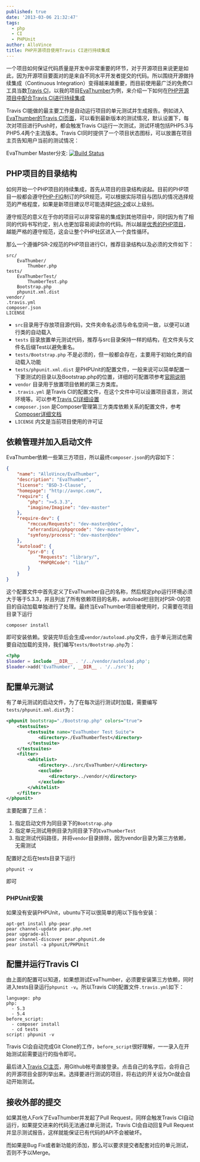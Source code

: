 ```yaml
---
published: true
date: '2013-03-06 21:32:47'
tags:
  - php
  - CI
  - PHPUnit
author: AlloVince
title: PHP开源项目使用Travis CI进行持续集成
---
```


一个项目如何保证代码质量是开发中非常重要的环节，对于开源项目来说更是如此，因为开源项目要面对的是来自不同水平开发者提交的代码。所以围绕开源做持续集成（Continuous Integration）变得越来越重要，而目前使用最广泛的免费CI工具当数[Travis CI](https://travis-ci.org/)，以我的项目[EvaThumber](http://avnpc.com/pages/evathumber)为例，来介绍一下如何在[PHP开源项目中配合Travis CI进行持续集成](http://avnpc.com/pages/php-open-source-project-plus-travis-ci)

Travis CI能做的最主要工作是自动运行项目的单元测试并生成报告。例如进入[EvaThumber的Travis CI页面](https://travis-ci.org/AlloVince/EvaThumber)，可以看到最新版本的测试情况，默认设置下，每次对项目进行Push时，都会触发Travis CI运行一次测试，测试环境包括PHP5.3与PHP5.4两个主流版本。Travis CI同时提供了一个项目状态图标，可以放置在项目主页告知用户当前的测试情况：

EvaThumber Master分支: [![Build Status](https://secure.travis-ci.org/AlloVince/EvaThumber.png?branch=master)](http://travis-ci.org/AlloVince/EvaThumber)

## PHP项目的目录结构

如何开始一个PHP项目的持续集成，首先从项目的目录结构说起。目前的PHP项目一般都会遵守[PHP-FIG](http://www.php-fig.org/)制订的PSR规范，可以根据实际项目与团队的情况选择规范的严格程度，如果是新项目建议尽可能选择[PSR-2](https://github.com/php-fig/fig-standards/blob/master/accepted/PSR-2-coding-style-guide.md)或以上级别。

遵守规范的意义在于你的项目可以非常容易的集成到其他项目中，同时因为有了相同的代码书写约定，别人也更加容易阅读你的代码。所以越是[优秀的PHP项目](http://avnpc.com/pages/best-wheels-for-php)，越能严格的遵守规范，这会让整个PHP社区进入一个良性循环。

那么一个遵循PSR-2规范的PHP项目进行CI，推荐目录结构以及必须的文件如下：

```
src/
    EvaThumber/
        Thumber.php
tests/
    EvaThumberTest/
        ThumberTest.php
    Bootstrap.php
    phpunit.xml.dist
vendor/
.travis.yml
composer.json
LICENSE
```


- `src`目录用于存放项目源代码，文件夹命名必须与命名空间一致，以便可以进行类的自动载入
- `tests` 目录放置单元测试代码，推荐与src目录保持一样的结构，在文件夹与文件名后缀Test以避免重名。
- `tests/Bootstrap.php` 不是必须的，但一般都会存在，主要用于初始化类的自动载入功能
- `tests/phpunit.xml.dist` 是PHPUnit的配置文件，一般来说可以简单配置一下要测试的目录以及Bootstrap.php的位置，详细的可配置项参考[官网说明](http://www.phpunit.de/manual/current/en/appendixes.configuration.html)
- `vendor` 目录用于放置项目依赖的第三方类库。
- `.travis.yml` 是Travis CI的配置文件，在这个文件中可以设置项目语言，测试环境等。可以参考[Travis CI详细设置](http://about.travis-ci.org/docs/user/build-configuration/)
- `composer.json` 是Composer管理第三方类库依赖关系的配置文件，参考[Composer详细文档](http://getcomposer.org/doc/01-basic-usage.md)
- `LICENSE` 内文是当前项目使用的许可证


## 依赖管理并加入启动文件

EvaThumber依赖一些第三方项目，所以最终`composer.json`的内容如下：

``` json
{
    "name": "AlloVince/EvaThumber",
    "description": "EvaThumber",
    "license": "BSD-3-Clause",
    "homepage": "http://avnpc.com/",
    "require": {
        "php": ">=5.3.3",
        "imagine/Imagine": "dev-master"
    },
    "require-dev": {
        "rmccue/Requests": "dev-master@dev",
        "aferrandini/phpqrcode": "dev-master@dev",
        "symfony/process": "dev-master@dev"
    },
    "autoload": {
        "psr-0": {
            "Requests": "library/",
            "PHPQRCode": "lib/"
        }
    }
}
```

这个配置文件中首先定义了EvaThumber自己的名称，然后规定php运行环境必须大于等于5.3.3，并且列出了所有依赖项目的名称，autoload栏目则对PSR-0的项目的自动加载单独进行了处理。最终当EvaThumber项目被使用时，只需要在项目目录下运行

```
composer install
```

即可安装依赖。安装完毕后会生成`vendor/autoload.php`文件，由于单元测试也需要自动加载的支持，我们编写`tests/Bootstrap.php`为：

``` php
<?php
$loader = include __DIR__ . '/../vendor/autoload.php';
$loader->add('EvaThumber', __DIR__ . '/../src');
```


## 配置单元测试

有了单元测试的启动文件，为了在每次运行测试时加载，需要编写`tests/phpunit.xml.dist`为：

``` xml
<phpunit bootstrap="./Bootstrap.php" colors="true">
    <testsuites>
        <testsuite name="EvaThumber Test Suite">
            <directory>./EvaThumberTest</directory>
        </testsuite>
    </testsuites>
    <filter>
        <whitelist>
            <directory>../src/EvaThumber/</directory>
            <exclude>
                <directory>../vendor/</directory>
            </exclude>
        </whitelist>
    </filter>
</phpunit>
```

主要配置了三点：

1. 指定启动文件为同目录下的`Bootstrap.php`
2. 指定单元测试用例目录为同目录下的`EvaThumberTest`
3. 指定测试代码路径，并将`vendor`目录排除，因为vendor目录为第三方依赖，无需测试

配置好之后在tests目录下运行

``` shell
phpunit -v
```

即可

### PHPUnit安装

如果没有安装PHPUnit，ubuntu下可以很简单的用以下指令安装：

``` shell
apt-get install php-pear
pear channel-update pear.php.net
pear upgrade-all
pear channel-discover pear.phpunit.de
pear install -a phpunit/PHPUnit
```

## 配置并运行Travis CI

由上面的配置可以知道，如果想测试EvaThumber，必须要安装第三方依赖，同时进入tests目录运行`phpunit -v`。所以Travis CI的配置文件`.travis.yml`如下：

```
language: php
php:
  - 5.3
  - 5.4
before_script:
  - composer install
  - cd tests
script: phpunit -v
```

Travis CI会自动完成Git Clone的工作，`before_script`很好理解，一一录入在开始测试前需要运行的指令即可。

最后进入[Travis CI主页](https://travis-ci.org/)，用Github帐号直接登录。点击自己的名字后，会将自己的开源项目全部列举出来。选择要进行测试的项目，将右边的开关设为On就会自动开始测试。


## 接收外部的提交

如果其他人Fork了EvaThumber并发起了Pull Request，同样会触发Travis CI自动运行，如果提交进来的代码无法通过单元测试，Travis CI会自动回复Pull Request并显示测试报告，这样就能保证已有代码的API不会被破坏。

而如果是Bug Fix或者新功能的添加，那么可以要求提交者配套对应的单元测试，否则不予以Merge。



